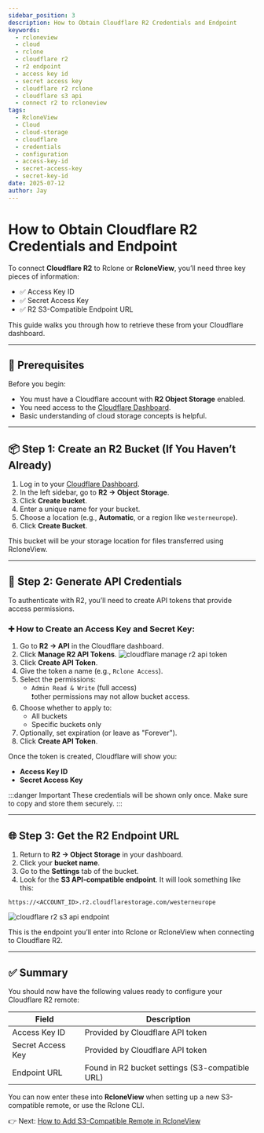 ```yaml
---
sidebar_position: 3
description: How to Obtain Cloudflare R2 Credentials and Endpoint
keywords:
  - rcloneview
  - cloud
  - rclone
  - cloudflare r2
  - r2 endpoint
  - access key id
  - secret access key
  - cloudflare r2 rclone
  - cloudflare s3 api
  - connect r2 to rcloneview
tags:
  - RcloneView
  - Cloud
  - cloud-storage
  - cloudflare
  - credentials
  - configuration
  - access-key-id
  - secret-access-key
  - secret-key-id
date: 2025-07-12
author: Jay
---
```

# How to Obtain Cloudflare R2 Credentials and Endpoint

To connect **Cloudflare R2** to Rclone or **RcloneView**, you’ll need three key pieces of information:

- ✅ Access Key ID  
- ✅ Secret Access Key  
- ✅ R2 S3-Compatible Endpoint URL  

This guide walks you through how to retrieve these from your Cloudflare dashboard.

---

## 🧰 Prerequisites

Before you begin:

- You must have a Cloudflare account with **R2 Object Storage** enabled.
- You need access to the [Cloudflare Dashboard](https://dash.cloudflare.com).
- Basic understanding of cloud storage concepts is helpful.

---

## 📦 Step 1: Create an R2 Bucket (If You Haven’t Already)

1. Log in to your [Cloudflare Dashboard](https://dash.cloudflare.com).
2. In the left sidebar, go to **R2 → Object Storage**.
3. Click **Create bucket**.
4. Enter a unique name for your bucket.
5. Choose a location (e.g., **Automatic**, or a region like `westerneurope`).
6. Click **Create Bucket**.

This bucket will be your storage location for files transferred using RcloneView.

---

## 🔐 Step 2: Generate API Credentials

To authenticate with R2, you’ll need to create API tokens that provide access permissions.

### ➕ How to Create an Access Key and Secret Key:

1. Go to **R2 → API** in the Cloudflare dashboard.
2. Click **Manage R2 API Tokens**.
   <img src="/support/images/en/howto/cloud-storage-setting/cloudflare-manage-r2-api-token.png" alt="cloudflare manage r2 api token" class="img-medium img-center" />
3. Click **Create API Token**.
4. Give the token a name (e.g., `Rclone Access`).
5. Select the permissions:
   - `Admin Read & Write` (full access)  
	❗other permissions may not allow bucket access.
1. Choose whether to apply to:
   - All buckets
   - Specific buckets only
7. Optionally, set expiration (or leave as "Forever").
8. Click **Create API Token**.

Once the token is created, Cloudflare will show you:

- **Access Key ID**
- **Secret Access Key**

:::danger Important
These credentials will be shown only once. Make sure to copy and store them securely.
:::

---

## 🌐 Step 3: Get the R2 Endpoint URL

1. Return to **R2 → Object Storage** in your dashboard.
2. Click your **bucket name**.
3. Go to the **Settings** tab of the bucket.
4. Look for the **S3 API-compatible endpoint**. It will look something like this:

```
https://<ACCOUNT_ID>.r2.cloudflarestorage.com/westerneurope
```

<img src="/support/images/en/howto/cloud-storage-setting/cloudflare-r2-s3-api-endpoint.png" alt="cloudflare r2 s3 api endpoint" class="img-medium img-center" />

This is the endpoint you’ll enter into Rclone or RcloneView when connecting to Cloudflare R2.

---
   
## ✅ Summary

You should now have the following values ready to configure your Cloudflare R2 remote:

| Field             | Description                                      |
|------------------|--------------------------------------------------|
| Access Key ID     | Provided by Cloudflare API token                |
| Secret Access Key | Provided by Cloudflare API token                |
| Endpoint URL      | Found in R2 bucket settings (S3-compatible URL) |

You can now enter these into **RcloneView** when setting up a new S3-compatible remote, or use the Rclone CLI.

👉 Next: [How to Add S3-Compatible Remote in RcloneView](/support/howto/remote-storage-connection-settings/s3)
